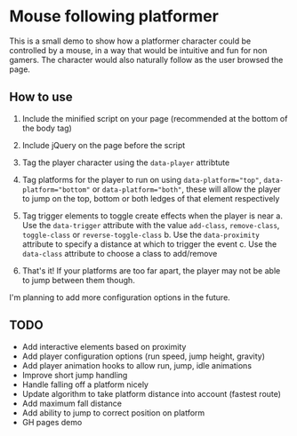 Mouse following platformer
==========================

This is a small demo to show how a platformer character could be controlled by a mouse, in a way that would be intuitive and fun for non gamers. The character would also naturally follow as the user browsed the page.

## How to use

1. Include the minified script on your page (recommended at the bottom of the body tag)

2. Include jQuery on the page before the script

3. Tag the player character using the `data-player` attribtute

4. Tag platforms for the player to run on using `data-platform="top"`, `data-platform="bottom"` or `data-platform="both"`, these will allow the player to jump on the top, bottom or both ledges of that element respectively

5. Tag trigger elements to toggle create effects when the player is near
    a. Use the `data-trigger` attribute with the value `add-class`, `remove-class`, `toggle-class` or `reverse-toggle-class`
    b. Use the `data-proximity` attribute to specify a distance at which to trigger the event
    c. Use the `data-class` attribute to choose a class to add/remove

6. That's it! If your platforms are too far apart, the player may not be able to jump between them though.

I'm planning to add more configuration options in the future.


## TODO

- Add interactive elements based on proximity
- Add player configuration options (run speed, jump height, gravity)
- Add player animation hooks to allow run, jump, idle animations
- Improve short jump handling
- Handle falling off a platform nicely
- Update algorithm to take platform distance into account (fastest route)
- Add maximum fall distance
- Add ability to jump to correct position on platform
- GH pages demo
